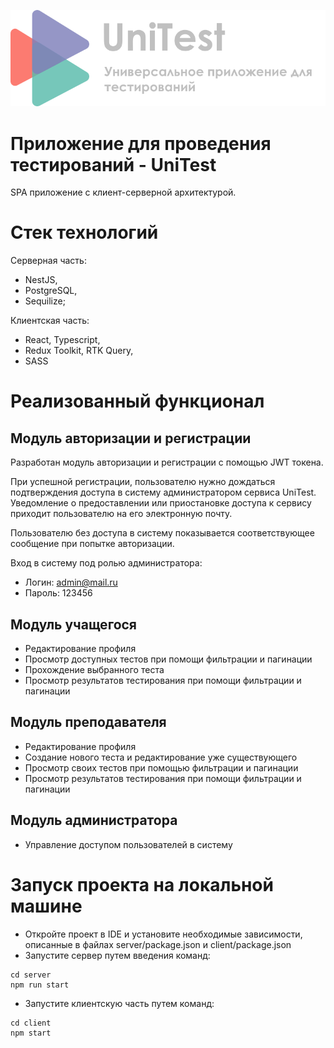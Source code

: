 ![uni-test-logo-img](https://github.com/KirillUshakov15/uni-test-app/blob/master/client/src/app/assets/uni-test-logo.png)

# Приложение для проведения тестирований - UniTest

SPA приложение с клиент-серверной архитектурой.

# Стек технологий

Серверная часть:
* NestJS,
* PostgreSQL,
* Sequilize;

Клиентская часть:
* React, Typescript,
* Redux Toolkit, RTK Query,
* SASS

# Реализованный функционал

## Модуль авторизации и регистрации
Разработан модуль авторизации и регистрации с помощью JWT токена. 

При успешной регистрации, пользователю нужно дождаться подтверждения доступа в систему администратором сервиса UniTest. 
Уведомление о предоставлении или приостановке доступа к сервису приходит пользователю на его электронную почту.

Пользователю без доступа в систему показывается соответствующее сообщение при попытке авторизации.

Вход в систему под ролью администратора: 
* Логин: admin@mail.ru
* Пароль: 123456

## Модуль учащегося
* Редактирование профиля
* Просмотр доступных тестов при помощи фильтрации и пагинации
* Прохождение выбранного теста
* Просмотр результатов тестирования при помощи фильтрации и пагинации

## Модуль преподавателя
* Редактирование профиля
* Создание нового теста и редактирование уже существующего
* Просмотр своих тестов при помощью фильтрации и пагинации
* Просмотр результатов тестирования при помощи фильтрации и пагинации

## Модуль администратора
* Управление доступом пользователей в систему

# Запуск проекта на локальной машине
* Откройте проект в IDE и установите необходимые зависимости, описанные в файлах server/package.json и client/package.json
* Запустите сервер путем введения команд: 
```
cd server
npm run start
```
* Запустите клиентскую часть путем команд: 
```
cd client
npm start
```
